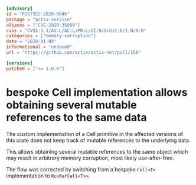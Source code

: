 ```toml
[advisory]
id = "RUSTSEC-2020-0046"
package = "actix-service"
aliases = ["CVE-2020-35899"]
cvss = "CVSS:3.1/AV:L/AC:L/PR:L/UI:N/S:U/C:N/I:N/A:H"
categories = ["memory-corruption"]
date = "2020-01-08"
informational = "unsound"
url = "https://github.com/actix/actix-net/pull/158"

[versions]
patched = [">= 1.0.6"]
```

# bespoke Cell implementation allows obtaining several mutable references to the same data

The custom implementation of a Cell primitive in the affected versions of this crate
does not keep track of mutable references to the underlying data.

This allows obtaining several mutable references to the same object
which may result in arbitrary memory corruption, most likely use-after-free.

The flaw was corrected by switching from a bespoke `Cell<T>` implementation to `Rc<RefCell<T>>`.
